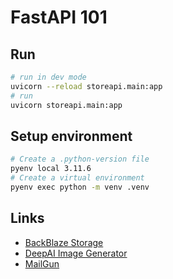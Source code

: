 # FastAPI 101

## Run

```sh
# run in dev mode
uvicorn --reload storeapi.main:app
# run
uvicorn storeapi.main:app
```

## Setup environment

```sh
# Create a .python-version file
pyenv local 3.11.6
# Create a virtual environment
pyenv exec python -m venv .venv
```

## Links

- [BackBlaze Storage](https://secure.backblaze.com/user_signin.htm)
- [DeepAI Image Generator](https://deepai.org/)
- [MailGun](https://login.mailgun.com/login/)
